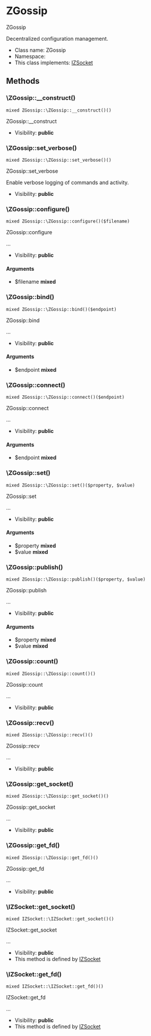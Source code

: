 ZGossip
===============

ZGossip

Decentralized configuration management.


* Class name: ZGossip
* Namespace: 
* This class implements: [IZSocket](IZSocket.md)






Methods
-------


### \ZGossip::__construct()

```
mixed ZGossip::\ZGossip::__construct()()
```

ZGossip::__construct



* Visibility: **public**



### \ZGossip::set_verbose()

```
mixed ZGossip::\ZGossip::set_verbose()()
```

ZGossip::set_verbose

Enable verbose logging of commands and activity.

* Visibility: **public**



### \ZGossip::configure()

```
mixed ZGossip::\ZGossip::configure()($filename)
```

ZGossip::configure

...

* Visibility: **public**

#### Arguments

* $filename **mixed**



### \ZGossip::bind()

```
mixed ZGossip::\ZGossip::bind()($endpoint)
```

ZGossip::bind

...

* Visibility: **public**

#### Arguments

* $endpoint **mixed**



### \ZGossip::connect()

```
mixed ZGossip::\ZGossip::connect()($endpoint)
```

ZGossip::connect

...

* Visibility: **public**

#### Arguments

* $endpoint **mixed**



### \ZGossip::set()

```
mixed ZGossip::\ZGossip::set()($property, $value)
```

ZGossip::set

...

* Visibility: **public**

#### Arguments

* $property **mixed**
* $value **mixed**



### \ZGossip::publish()

```
mixed ZGossip::\ZGossip::publish()($property, $value)
```

ZGossip::publish

...

* Visibility: **public**

#### Arguments

* $property **mixed**
* $value **mixed**



### \ZGossip::count()

```
mixed ZGossip::\ZGossip::count()()
```

ZGossip::count

...

* Visibility: **public**



### \ZGossip::recv()

```
mixed ZGossip::\ZGossip::recv()()
```

ZGossip::recv

...

* Visibility: **public**



### \ZGossip::get_socket()

```
mixed ZGossip::\ZGossip::get_socket()()
```

ZGossip::get_socket

...

* Visibility: **public**



### \ZGossip::get_fd()

```
mixed ZGossip::\ZGossip::get_fd()()
```

ZGossip::get_fd

...

* Visibility: **public**



### \IZSocket::get_socket()

```
mixed IZSocket::\IZSocket::get_socket()()
```

IZSocket::get_socket

...

* Visibility: **public**
* This method is defined by [IZSocket](IZSocket.md)



### \IZSocket::get_fd()

```
mixed IZSocket::\IZSocket::get_fd()()
```

IZSocket::get_fd

...

* Visibility: **public**
* This method is defined by [IZSocket](IZSocket.md)


